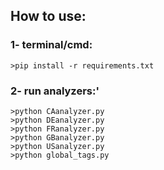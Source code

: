 ## How to use:

### 1- terminal/cmd:

```
>pip install -r requirements.txt
```

### 2- run analyzers:'

```
>python CAanalyzer.py
>python DEanalyzer.py
>python FRanalyzer.py
>python GBanalyzer.py
>python USanalyzer.py
>python global_tags.py
```
